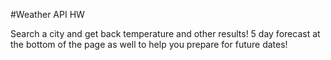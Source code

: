 #Weather API HW

Search a city and get back temperature and other results! 
5 day forecast at the bottom of the page as well to help you prepare for future dates!